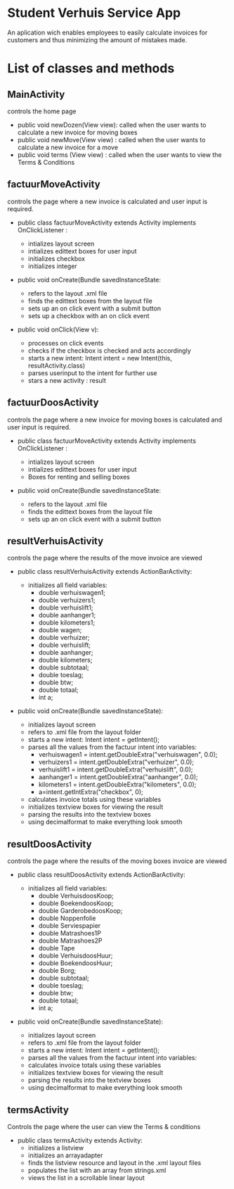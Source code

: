 # Student Verhuis Service App #

An aplication wich enables employees to easily calculate invoices for customers and thus minimizing the amount of mistakes made.

# List of classes and methods #

## MainActivity ##

controls the home page


- public void newDozen(View view): called when the user wants to calculate a new invoice for moving boxes
- public void newMove(View view) : called when the user wants to calculate a new invoice for a move
- public void terms (View view) : called when the user wants to view the Terms & Conditions

## factuurMoveActivity ##

controls the page where a new invoice is calculated and user input is required.

- public class factuurMoveActivity extends Activity implements OnClickListener :	
	
	- intializes layout screen
	- intializes edittext boxes for user input
	- initializes checkbox
	- initializes integer
	
	
- public void onCreate(Bundle savedInstanceState:
	
	- refers to the layout .xml file
	- finds the edittext boxes from the layout file
	- sets up an on click event with a submit button
	- sets up a checkbox with an on click event

-  public void onClick(View v):
	
	- processes on click events
	- checks if the checkbox is checked and acts accordingly
	- starts a new intent: Intent intent = new Intent(this, resultActivity.class)
	- parses userinput to the intent for further use
	- stars a new activity : result

## factuurDoosActivity ##

controls the page where a new invoice for moving boxes is calculated and user input is required.

- public class factuurMoveActivity extends Activity implements OnClickListener :	
	
	- intializes layout screen
	- intializes edittext boxes for user input
	- Boxes for renting and selling boxes	
	
	
- public void onCreate(Bundle savedInstanceState:
	
	- refers to the layout .xml file
	- finds the edittext boxes from the layout file
	- sets up an on click event with a submit button
	

## resultVerhuisActivity ##
controls the page where the results of the move invoice are viewed

- public class resultVerhuisActivity extends ActionBarActivity:
	
	
	- initializes all field variables:
		- double verhuiswagen1;
    	- double verhuizers1;
    	- double verhuislift1;
    	- double aanhanger1;
    	- double kilometers1;
    	- double wagen;
    	- double verhuizer;
    	- double verhuislift;
    	- double aanhanger;
    	- double kilometers;
    	- double subtotaal;
    	- double toeslag;
    	- double btw;
    	- double totaal;
    	- int a; 
	
	
- public void onCreate(Bundle savedInstanceState):
	- initializes layout screen
	- refers to .xml file from the layout folder
	- starts a new intent: Intent intent = getIntent();
	- parses all the values from the factuur intent into variables:
		- verhuiswagen1 = intent.getDoubleExtra("verhuiswagen", 0.0);
		- verhuizers1 = intent.getDoubleExtra("verhuizer", 0.0);
		- verhuislift1 = intent.getDoubleExtra("verhuislift", 0.0);
        - aanhanger1 = intent.getDoubleExtra("aanhanger", 0.0);
        - kilometers1 = intent.getDoubleExtra("kilometers", 0.0);
        - a=intent.getIntExtra("checkbox", 0);
	- calculates invoice totals using these variables    
	- initializes textview boxes for viewing the result
	- parsing the results into the textview boxes
	- using decimalformat to make everything look smooth
	

## resultDoosActivity ##
controls the page where the results of the moving boxes invoice are viewed

- public class resultDoosActivity extends ActionBarActivity:
	
	
	- initializes all field variables:
		- double VerhuisdoosKoop;
    	- double BoekendoosKoop;
    	- double GarderobedoosKoop;
    	- double Noppenfolie
    	- double Serviespapier
    	- double Matrashoes1P
    	- double Matrashoes2P
    	- double Tape
    	- double VerhuisdoosHuur;
    	- double BoekendoosHuur;
    	- double Borg;    	
    	- double subtotaal;
    	- double toeslag;
    	- double btw;
    	- double totaal;
    	- int a; 
	
	
- public void onCreate(Bundle savedInstanceState):
	- initializes layout screen
	- refers to .xml file from the layout folder
	- starts a new intent: Intent intent = getIntent();
	- parses all the values from the factuur intent into variables:		
	- calculates invoice totals using these variables    
	- initializes textview boxes for viewing the result
	- parsing the results into the textview boxes
	- using decimalformat to make everything look smooth

## termsActivity 	

Controls the page where the user can view the Terms & conditions

- public class termsActivity extends Activity:
	- initializes a listview
	- initializes an arrayadapter
	- finds the listview resource and layout in the .xml layout files
	- populates the list with an array from strings.xml
	- views the list in a scrollable linear layout	   

